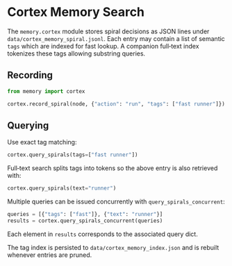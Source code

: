 # Cortex Memory Search

The `memory.cortex` module stores spiral decisions as JSON lines under
`data/cortex_memory_spiral.jsonl`. Each entry may contain a list of semantic
`tags` which are indexed for fast lookup. A companion full‑text index tokenizes
these tags allowing substring queries.

## Recording

```python
from memory import cortex

cortex.record_spiral(node, {"action": "run", "tags": ["fast runner"]})
```

## Querying

Use exact tag matching:

```python
cortex.query_spirals(tags=["fast runner"])
```

Full‑text search splits tags into tokens so the above entry is also retrieved
with:

```python
cortex.query_spirals(text="runner")
```

Multiple queries can be issued concurrently with `query_spirals_concurrent`:

```python
queries = [{"tags": ["fast"]}, {"text": "runner"}]
results = cortex.query_spirals_concurrent(queries)
```

Each element in `results` corresponds to the associated query dict.

The tag index is persisted to `data/cortex_memory_index.json` and is rebuilt
whenever entries are pruned.
